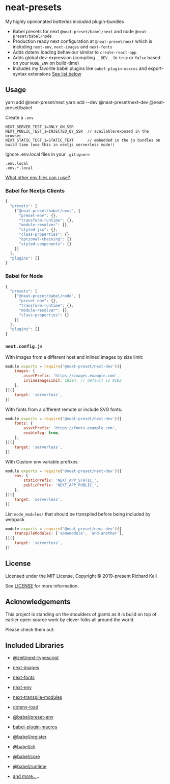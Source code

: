 # neat-presets

My highly opinionated _batteries included_ plugin-bundles

-   Babel presets for next `@neat-preset/babel/next` and node `@neat-preset/babel/node`
-   Production ready next configuration at `@neat-preset/next` which is including `next-env`, `next-images` and `next-fonts`
-   Adds dotenv loading behaviour similar to `create-react-app`
-   Adds global dev-expression (compiling `__DEV__` to `true` or `false` based on your `NODE_ENV` on build-time)
-   Includes my favorite babel plugins like `babel-plugin-macros` and export-syntax extensions [See list below](#included-libraries)

## Usage

yarn add @neat-preset/next
yarn add --dev @neat-preset/next-dev @neat-preset/babel

Create a `.env`

```
NEXT_SERVER_TEST_1=ONLY_ON_SSR
NEXT_PUBLIC_TEST_1=INJECTED_BY_SSR  // available/exposed in the browser
NEXT_STATIC_TEST_1=STATIC_TEXT      // embedded in the js bundles on build time (use this in nextjs serverless mode!)
```

Ignore .env.local files in your `.gitignore`

```
.env.local
.env.*.local
```

[What other env files can i use?](https://github.com/formatlos/dotenv-load#what-other-env-files-can-i-use).

### Babel for Nextjs Clients

```js
{
  "presets": [
    ["@neat-preset/babel/next", {
      "preset-env": {},
      "transform-runtime": {},
      "module-resolver": {},
      "styled-jsx": {},
      "class-properties": {}
      "optional-chaining": {}
      "styled-components": {}
    }]
  ],
  "plugins": []
}
```

### Babel for Node

```js
{
  "presets": [
    ["@neat-preset/babel/node", {
      "preset-env": {},
      "transform-runtime": {},
      "module-resolver": {},
      "class-properties": {}
    }]
  ],
  "plugins": []
}
```

### `next.config.js`

With images from a different host and inlined images by size limit:

```js
module.exports = require('@neat-preset/next-dev')({
    images: {
        assetPrefix: 'https://images.example.com',
        inlineImageLimit: 16384, // default is 8192
    },
})({
    target: 'serverless',
})
```

With fonts from a different remote or include SVG fonts:

```js
module.exports = require('@neat-preset/next-dev')({
    fonts: {
        assetPrefix: 'https://fonts.example.com',
        enableSvg: true,
    },
})({
    target: 'serverless',
})
```

With Custom env variable prefixes:

```js
module.exports = require('@neat-preset/next-dev')({
    env: {
        staticPrefix: 'NEXT_APP_STATIC_',
        publicPrefix: 'NEXT_APP_PUBLIC_',
    },
})({
    target: 'serverless',
})
```

List `node_modules/` that should be transpiled before being included by webpack

```js
module.exports = require('@neat-preset/next-dev')({
    transpileModules: ['somemodule', 'and-another'],
})({
    target: 'serverless',
})
```

## License

Licensed under the MIT License, Copyright © 2019-present Richard Keil

See [LICENSE](./LICENSE) for more information.

## Acknowledgements

This project is standing on the shoulders of giants as it is build on top
of earlier open-source work by clever folks all around the world.

Please check them out:

## Included Libraries

-   [@zeit/next-typescript](https://www.npmjs.com/package/@zeit/next-typescript)
-   [next-images](https://www.npmjs.com/package/next-images)
-   [next-fonts](https://www.npmjs.com/package/next-fonts)
-   [next-env](https://www.npmjs.com/package/next-env)
-   [next-transpile-modules](https://www.npmjs.com/package/next-transpile-modules)
-   [dotenv-load](https://www.npmjs.com/package/dotenv-load)

-   [@babel/preset-env](https://www.npmjs.com/package/@babel/preset-env)
-   [babel-plugin-macros](https://www.npmjs.com/package/babel-plugin-macros)
-   [@babel/register](https://www.npmjs.com/package/@babel/register)
-   [@babel/cli](https://www.npmjs.com/package/@babel/cli)
-   [@babel/core](https://www.npmjs.com/package/@babel/core)
-   [@babel/runtime](https://www.npmjs.com/package/@babel/core)
-   [and more...](./pkgs/babel/package.json)...
